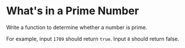 # What's in a Prime Number

Write a function to determine whether a number is prime.

For example, input `1709` should return `true`. Input `8` should return false.
